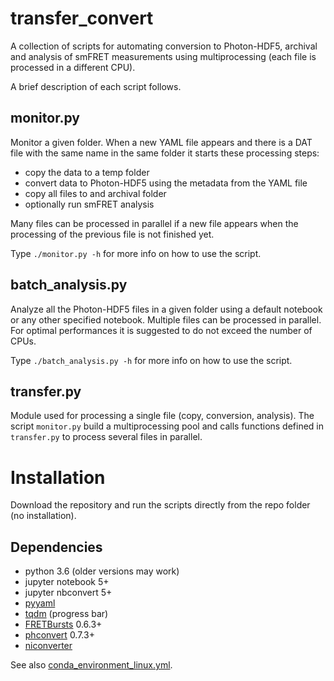 # transfer_convert

A collection of scripts for automating conversion to Photon-HDF5, 
archival and analysis of smFRET measurements using multiprocessing (each file
is processed in a different CPU).

A brief description of each script follows.

## monitor.py

Monitor a given folder. When a new YAML file appears and there is a DAT file with the same
name in the same folder it starts these processing steps:

- copy the data to a temp folder
- convert data to Photon-HDF5 using the metadata from the YAML file
- copy all files to and archival folder
- optionally run smFRET analysis

Many files can be processed in parallel if a new file appears when the processing
of the previous file is not finished yet.

Type `./monitor.py -h` for more info on how to use the script.

## batch_analysis.py

Analyze all the Photon-HDF5 files in a given folder using a default notebook
or any other specified notebook. Multiple files can be processed in parallel.
For optimal performances it is suggested to do not exceed the number of CPUs.

Type `./batch_analysis.py -h` for more info on how to use the script.

## transfer.py

Module used for processing a single file (copy, conversion, analysis).
The script `monitor.py` build a multiprocessing pool and calls functions 
defined in `transfer.py` to process several files in parallel. 

# Installation

Download the repository and run the scripts directly from the repo folder
(no installation).

## Dependencies

- python 3.6 (older versions may work)
- jupyter notebook 5+
- jupyter nbconvert 5+
- [pyyaml](http://pyyaml.org/)
- [tqdm](https://github.com/tqdm/tqdm) (progress bar)
- [FRETBursts](http://tritemio.github.io/FRETBursts/) 0.6.3+
- [phconvert](https://photon-hdf5.github.io/phconvert/) 0.7.3+
- [niconverter](https://github.com/tritemio/niconverter/tree/master)

See also [conda_environment_linux.yml](https://github.com/tritemio/transfer_convert/blob/master/conda_environment_linux.yml).

